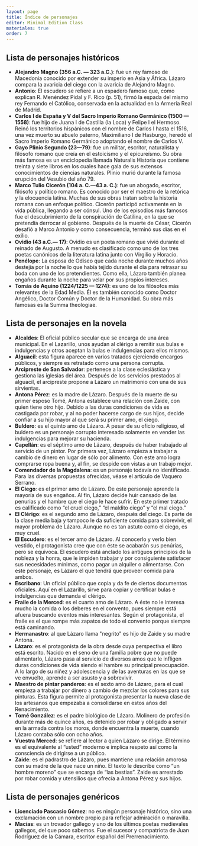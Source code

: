 ```yaml
---
layout: page
title: Índice de personajes
editor: Minimal Edition Class
materiales: true
order: 7
---
```



## Lista de personajes históricos

- **Alejandro Magno (356 a.C. — 323 a.C.)**:  fue un rey famoso de Macedonia conocido por extender su imperio en Asia y África. Lázaro compara la avaricia del ciego con la avaricia de Alejandro Magno.  
- **Antonio**:  El escudero se refiere a un espadero famoso que, como explican R. Menéndez Pidal y F. Rico (p. 51), firmó la espada del mismo rey Fernando el Católico, conservada en la actualidad en la Armería Real de Madrid.  
- **Carlos I de España y V del Sacro Imperio Romano Germánico (1500 — 1558)**:  fue hijo de Juana I de Castilla (la Loca) y Felipe I el Hermoso. Reinó los territorios hispánicos con el nombre de Carlos I hasta el 1516, una vez muerto su abuelo paterno, Maximiliano I de Hasburgo, heredó el Sacro Imperio Romano Germánico adoptando el nombre de Carlos V.  
- **Gayo Plinio Segundo (23—79)**:  fue un militar, escritor, naturalista y filósofo romano que creía en el estoicismo y el epicureísmo. Su obra más famosa es un enciclopedia llamada Naturalis Historia que contiene treinta y siete libros en los cuales hace gala de sus extensos conocimientos de ciencias naturales. Plinio murió durante la famosa erupción del Vesubio del año 79.  
- **Marco Tulio Cicerón (104 a. C.—43 a. C.)**:  fue un abogado, escritor, filósofo y político romano. Es conocido por ser el maestro de la retórica y la elocuencia latina. Muchas de sus obras tratan sobre la historia romana con un enfoque político. Cicerón participó activamente en la vida pública, llegando a ser cónsul. Uno de los episodios más famosos fue el descubrimiento de la conspiración de Catilina, en la que se pretendía derrocar al gobierno. Después de la muerte de César, Cicerón desafió a Marco Antonio y como consecuencia, terminó sus días en el exilio.  
- **Ovidio (43 a.C.— 17)**:  Ovidio es un poeta romano que vivió durante el reinado de Augusto. A menudo es clasificado como uno de los tres poetas canónicos de la literatura latina junto con Virgilio y Horacio.  
- **Penélope**:  La esposa de Odiseo que cada noche durante muchos años destejía por la noche lo que había tejido durante el día para retrasar su boda con uno de los pretendientes. Como ella, Lázaro también planea engaños durante la noche para velar por sus propios intereses.  
- **Tomás de Aquino (1224/1225 — 1274)**:  es uno de los filósofos más relevantes de la Edad Media. Él es también conocido como Doctor Angélico, Doctor Común y Doctor de la Humanidad. Su obra más famosas es la Summa theologiae.

## Lista de personajes en la novela

- **Alcaldes**:  El oficial público secular que se encarga de una área municipal. En el Lazarillo, unos ayudan al clérigo a remitir sus bulas e indulgencias y otros aceptan la bulas e indulgencias para ellos mismos.  
- **Alguacil**:  esta figura aparece en varios tratados ejerciendo encargos públicos, y siempre es retratado como una persona corrupta.   
- **Arcipreste de San Salvador**:  pertenece a la clase eclesiástica y gestiona las iglesias del área. Después de los servicios prestados al alguacil, el arcipreste propone a Lázaro un matrimonio con una de sus sirvientas.  
- **Antona Pérez**:  es la madre de Lázaro. Después de la muerte de su primer esposo Tomé, Antona establece una relación con Zaide, con quien tiene otro hijo. Debido a las duras condiciones de vida es castigada por robar, y al no poder hacerse cargo de sus hijos, decide confiar a su hijo mayor al que será su primer amo, el ciego.  
- **Buldero**:  es el quinto amo de Lázaro. A pesar de su oficio religioso, el buldero es un personaje corrupto interesado solamente en vender las indulgencias para mejorar su hacienda.  
- **Capellán**:  es el séptimo amo de Lázaro, después de haber trabajado al servicio de un pintor. Por primera vez, Lázaro empieza a trabajar a cambio de dinero en lugar de sólo por alimento. Con este amo logra comprarse ropa buena y, al fin, se despide con vistas a un trabajo mejor.  
- **Comendador de la Magdalena**:  es un personaje todavía no identificado. Para las diversas propuestas ofrecidas, véase el artículo de Vaquero Serrano.  
- **El Ciego**:  es el primer amo de Lázaro. De este personaje aprende la mayoría de sus engaños. Al fin, Lázaro decide huir cansado de las penurias y el hambre que el ciego le hace sufrir. En este primer tratado es calificado como “el cruel ciego,” “el maldito ciego” y “el mal ciego.”  
- **El Clérigo**:  es el segundo amo de Lázaro, después del ciego. Es parte de la clase media baja y tampoco le da suficiente comida para sobrevivir, el mayor problema de Lázaro. Aunque no es tan astuto como el ciego, es muy cruel.  
- **El Escudero**:  es el tercer amo de Lázaro. Al conocerlo y verlo bien vestido, el protagonista cree que con éste se acabarán sus penúrias, pero se equivoca. El escudero está anclado los antiguos principios de la nobleza y la honra, que le impiden trabajar y por consiguiente satisfacer sus necesidades mínimas, como pagar un alquiler o alimentarse. Con este personaje, es Lázaro el que tendrá que proveer comida para ambos.   
- **Escribano**:  Un oficial público que copia y da fe de ciertos documentos oficiales. Aquí en el Lazarillo, sirve para copiar y certificar bulas e indulgencias que demanda el clérigo.  
- **Fraile de la Merced**:  es el cuarto amo de Lázaro. A éste no le interesa mucho la comida o los deberes en el convento, pues siempre está afuera buscando eventos más interesantes. Según el protagonista, el fraile es el que rompe más zapatos de todo el convento porque siempre está caminando.  
- **Hermanastro**:  al que Lázaro llama "negrito" es hijo de Zaide y su madre Antona.  
- **Lázaro**:  es el protagonista de la obra desde cuya perspectiva el libro está escrito. Nacido en el seno de una familia pobre que no puede alimentarlo, Lázaro pasa al servicio de diversos amos que le infligen duras condiciones de vida siendo el hambre su principal preocupación. A lo largo de su niñez y adolescencia y de las aventuras en las que se ve envuelto, aprende a ser asusto y a sobrevivir.  
- **Maestro de pintar panderos**:  es el sexto amo de Lázaro, para el cual empieza a trabajar por dinero a cambio de mezclar los colores para sus pinturas. Esta figura permite al protagonista presentar la nueva clase de los artesanos que empezaba a consolidarse en estos años del Renacimiento.  
- **Tomé González**:  es el padre biológico de Lázaro. Molinero de profesión durante más de quince años, es detenido por robar y obligado a servir en la armada contra los moros, donde encuentra la muerte, cuando Lázaro contaba sólo con ocho años.  
- **Vuestra Merced**:   se refiere al lector a quien Lázaro se dirige. El término es el equivalente al “usted” moderno e implica respeto así como la consciencia de dirigirse a un público.  
- **Zaide**:  es el padrastro de Lázaro, pues mantiene una relación amorosa con su madre de la que nace un niño. El texto le describe como “un hombre moreno” que se encarga de “las bestias”. Zaide es arrestado por robar comida y utensilios que ofrecía a Antona Pérez y sus hijos.

## Lista de personajes genéricos

- **Licenciado Pascasio Gómez**:  no es ningún personaje histórico, sino una exclamación con un nombre propio para reflejar admiración o maravilla.  
- **Macías**:  es un trovador gallego y uno de los últimos poetas medievales gallegos, del que poco sabemos. Fue el sucesor y compatriota de Juan Rodríguez de la Cámara, escritor español del Prerrenacimiento.
